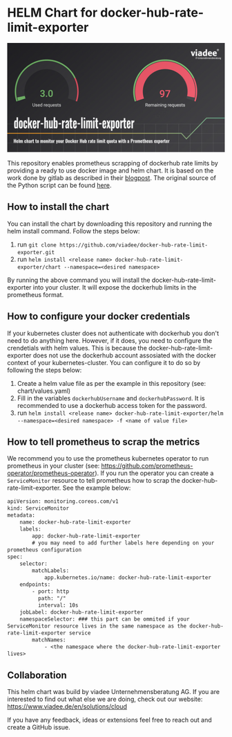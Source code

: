 # HELM Chart for docker-hub-rate-limit-exporter

![](teaser.jpg)

This repository enables prometheus scrapping of dockerhub rate limits by providing a ready to use docker image and helm chart. It is based on the work done by gitlab as described in their [blogpost](https://about.gitlab.com/blog/2020/11/18/docker-hub-rate-limit-monitoring/). The original source of the Python script can be found [here](https://gitlab.com/gitlab-com/marketing/corporate_marketing/developer-evangelism/code/docker-hub-limit-exporter). 

## How to install the chart

You can install the chart by downloading this repository and running the helm install command. Follow the steps below:

1. run `git clone https://github.com/viadee/docker-hub-rate-limit-exporter.git`
2. run `helm install <release name> docker-hub-rate-limit-exporter/chart --namespace=<desired namespace>`

By running the above command you will install the docker-hub-rate-limit-exporter into your cluster. It will expose the dockerhub limits in the prometheus format.

## How to configure your docker credentials

If your kubernetes cluster does not authenticate with dockerhub you don't need to do anything here. However, if it does, you need to configure the crendetials with helm values. This is because the docker-hub-rate-limit-exporter does not use the dockerhub account assosiated with the docker context of your kubernetes-cluster. You can configure it to do so by following the steps below:

1. Create a helm value file as per the example in this repository (see: chart/values.yaml)
2. Fill in the variables `dockerhubUsername` and `dockerhubPassword`. It is recommended to use a dockerhub access token for the password.
3. run `helm install <release name> docker-hub-rate-limit-exporter/helm --namespace=<desired namespace> -f <name of value file>`

## How to tell prometheus to scrap the metrics

We recommend you to use the prometheus kubernetes operator to run prometheus in your cluster (see: https://github.com/prometheus-operator/prometheus-operator). If you run the operator you can create a `ServiceMonitor` resource to tell prometheus how to scrap the docker-hub-rate-limit-exporter. See the example below:

```
apiVersion: monitoring.coreos.com/v1
kind: ServiceMonitor
metadata:
    name: docker-hub-rate-limit-exporter
    labels:
        app: docker-hub-rate-limit-exporter
        # you may need to add further labels here depending on your prometheus configuration
spec:
    selector:
        matchLabels:
            app.kubernetes.io/name: docker-hub-rate-limit-exporter
    endpoints:
        - port: http
          path: "/"
          interval: 10s
    jobLabel: docker-hub-rate-limit-exporter
    namespaceSelector: ### this part can be ommited if your ServiceMonitor resource lives in the same namespace as the docker-hub-rate-limit-exporter service
        matchNames:
            - <the namespace where the docker-hub-rate-limit-exporter lives>
```

## Collaboration

This helm chart was build by viadee Unternehmensberatung AG. If you are interested to find out what else we are doing, check out our website: https://www.viadee.de/en/solutions/cloud

If you have any feedback, ideas or extensions feel free to reach out and create a GitHub issue.
